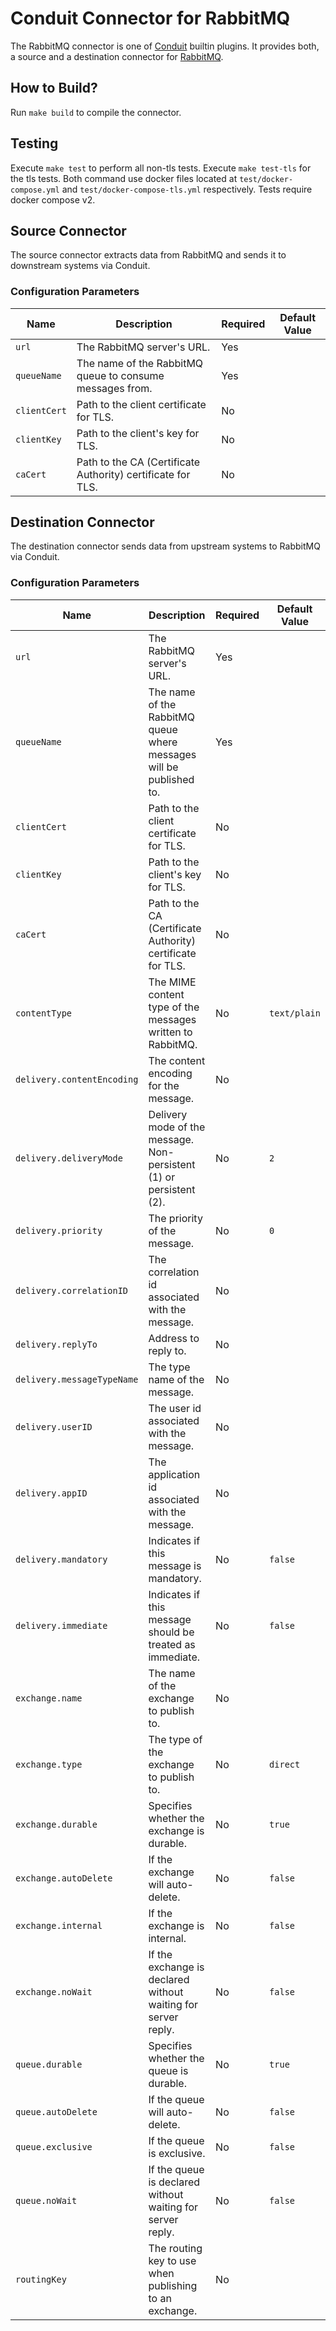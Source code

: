 # Conduit Connector for RabbitMQ
The RabbitMQ connector is one of [Conduit](https://github.com/ConduitIO/conduit) builtin plugins. It provides both, a
source and a destination connector for [RabbitMQ](https://rabbitmq.com/).

## How to Build?

Run `make build` to compile the connector.

## Testing

Execute `make test` to perform all non-tls tests. Execute `make test-tls` for the tls tests. Both command use docker files located at `test/docker-compose.yml` and `test/docker-compose-tls.yml` respectively.
Tests require docker compose v2.

## Source Connector

The source connector extracts data from RabbitMQ and sends it to downstream systems via Conduit.


### Configuration Parameters

| Name                   | Description                                                  | Required | Default Value |
|------------------------|--------------------------------------------------------------|----------|---------------|
| `url`                  | The RabbitMQ server's URL.                                   | Yes      |               |
| `queueName`            | The name of the RabbitMQ queue to consume messages from.     | Yes      |               |
| `clientCert`           | Path to the client certificate for TLS.                      | No       |               |
| `clientKey`            | Path to the client's key for TLS.                            | No       |               |
| `caCert`               | Path to the CA (Certificate Authority) certificate for TLS.  | No       |               |


## Destination Connector
The destination connector sends data from upstream systems to RabbitMQ via Conduit.

### Configuration Parameters

| Name                    | Description                                                         | Required | Default Value |
|-------------------------|---------------------------------------------------------------------|----------|---------------|
| `url`                   | The RabbitMQ server's URL.                                          | Yes      |               |
| `queueName`             | The name of the RabbitMQ queue where messages will be published to. | Yes      |               |
| `clientCert`            | Path to the client certificate for TLS.                             | No       |               |
| `clientKey`             | Path to the client's key for TLS.                                   | No       |               |
| `caCert`                | Path to the CA (Certificate Authority) certificate for TLS.         | No       |               |
| `contentType`           | The MIME content type of the messages written to RabbitMQ.          | No       | `text/plain`  |
| `delivery.contentEncoding` | The content encoding for the message.                                       | No       |                |
| `delivery.deliveryMode`    | Delivery mode of the message. Non-persistent (1) or persistent (2).        | No       | `2`            |
| `delivery.priority`        | The priority of the message.                                               | No       | `0`            |
| `delivery.correlationID`   | The correlation id associated with the message.                            | No       |                |
| `delivery.replyTo`      | Address to reply to.                                                     | No       |                |
| `delivery.messageTypeName`| The type name of the message.                                              | No       |                |
| `delivery.userID`         | The user id associated with the message.                                    | No       |                |
| `delivery.appID`          | The application id associated with the message.                             | No       |                |
| `delivery.mandatory`      | Indicates if this message is mandatory.                                     | No       | `false`        |
| `delivery.immediate`      | Indicates if this message should be treated as immediate.                   | No       | `false`        |
| `exchange.name`         | The name of the exchange to publish to.                             | No       |               |
| `exchange.type`         | The type of the exchange to publish to.                             | No       | `direct`      |
| `exchange.durable`      | Specifies whether the exchange is durable.                          | No       | `true`        |
| `exchange.autoDelete`   | If the exchange will auto-delete.                                   | No       | `false`       |
| `exchange.internal`     | If the exchange is internal.                                        | No       | `false`       |
| `exchange.noWait`       | If the exchange is declared without waiting for server reply.       | No       | `false`       |
| `queue.durable`         | Specifies whether the queue is durable.                             | No       | `true`        |
| `queue.autoDelete`      | If the queue will auto-delete.                                      | No       | `false`       |
| `queue.exclusive`       | If the queue is exclusive.                                          | No       | `false`       |
| `queue.noWait`          | If the queue is declared without waiting for server reply.          | No       | `false`       |
| `routingKey`            | The routing key to use when publishing to an exchange.              | No       |               |

